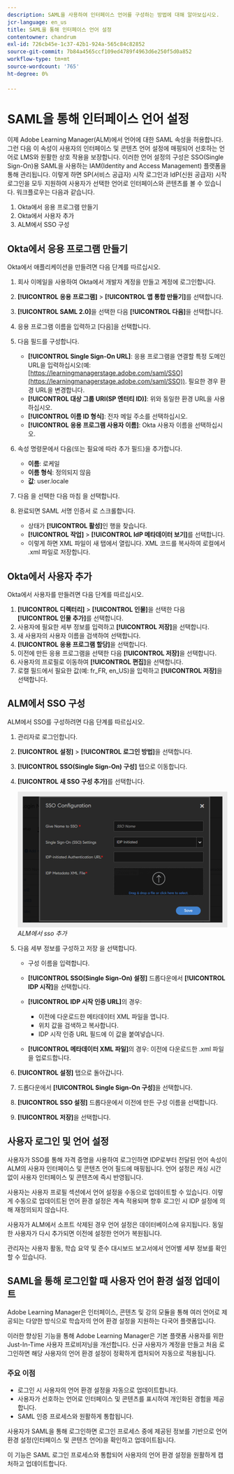 ```yaml
---
description: SAML을 사용하여 인터페이스 언어를 구성하는 방법에 대해 알아보십시오.
jcr-language: en_us
title: SAML을 통해 인터페이스 언어 설정
contentowner: chandrum
exl-id: 726cb45e-1c37-42b1-924a-565c84c82852
source-git-commit: 7b84a4565ccf109ed4789f4963d6e250f5d0a852
workflow-type: tm+mt
source-wordcount: '765'
ht-degree: 0%

---
```


# SAML을 통해 인터페이스 언어 설정

이제 Adobe Learning Manager(ALM)에서 언어에 대한 SAML 속성을 허용합니다. 그런 다음 이 속성이 사용자의 인터페이스 및 콘텐츠 언어 설정에 매핑되어 선호하는 언어로 LMS와 원활한 상호 작용을 보장합니다. 이러한 언어 설정의 구성은 SSO(Single Sign-On)용 SAML을 사용하는 IAM(Identity and Access Management) 플랫폼을 통해 관리됩니다. 이렇게 하면 SP(서비스 공급자) 시작 로그인과 IdP(신원 공급자) 시작 로그인을 모두 지원하여 사용자가 선택한 언어로 인터페이스와 콘텐츠를 볼 수 있습니다. 워크플로우는 다음과 같습니다.

1. Okta에서 응용 프로그램 만들기
2. Okta에서 사용자 추가
3. ALM에서 SSO 구성

## Okta에서 응용 프로그램 만들기

Okta에서 애플리케이션을 만들려면 다음 단계를 따르십시오.

1. 회사 이메일을 사용하여 Okta에서 개발자 계정을 만들고 계정에 로그인합니다.
2. **[!UICONTROL 응용 프로그램]** > **[!UICONTROL 앱 통합 만들기]**&#x200B;를 선택합니다.
3. **[!UICONTROL SAML 2.0]**&#x200B;을 선택한 다음 **[!UICONTROL 다음]**&#x200B;을 선택합니다.
4. 응용 프로그램 이름을 입력하고 [다음]을 선택합니다.
5. 다음 필드를 구성합니다.

   * **[!UICONTROL Single Sign-On URL]**: 응용 프로그램을 연결할 특정 도메인 URL을 입력하십시오(예: [https://learningmanagerstage.adobe.com/saml/SSO](https://learningmanagerstage.adobe.com/saml/SSO)). 필요한 경우 환경 URL을 변경합니다.
   * **[!UICONTROL 대상 그룹 URI(SP 엔터티 ID)]**: 위와 동일한 환경 URL을 사용하십시오.
   * **[!UICONTROL 이름 ID 형식]**: 전자 메일 주소를 선택하십시오.
   * **[!UICONTROL 응용 프로그램 사용자 이름]**: Okta 사용자 이름을 선택하십시오.

6. 속성 명령문에서 다음(또는 필요에 따라 추가 필드)을 추가합니다.
   * **이름**: 로케일
   * **이름 형식**: 정의되지 않음
   * **값**: user.locale

7. 다음 을 선택한 다음 마침 을 선택합니다.
8. 완료되면 SAML 서명 인증서 로 스크롤합니다.

   * 상태가 **[!UICONTROL 활성]**&#x200B;인 행을 찾습니다.
   * **[!UICONTROL 작업]** > **[!UICONTROL IdP 메타데이터 보기]**&#x200B;를 선택합니다.
   * 이렇게 하면 XML 파일이 새 탭에서 열립니다. XML 코드를 복사하여 로컬에서 .xml 파일로 저장합니다.

## Okta에서 사용자 추가

Okta에서 사용자를 만들려면 다음 단계를 따르십시오.

1. **[!UICONTROL 디렉터리]** > **[!UICONTROL 인물]**&#x200B;을 선택한 다음 **[!UICONTROL 인물 추가]**&#x200B;를 선택합니다.
2. 사용자에 필요한 세부 정보를 입력하고 **[!UICONTROL 저장]**&#x200B;을 선택합니다.
3. 새 사용자의 사용자 이름을 검색하여 선택합니다.
4. **[!UICONTROL 응용 프로그램 할당]**&#x200B;을 선택합니다.
5. 이전에 만든 응용 프로그램을 선택한 다음 **[!UICONTROL 저장]**&#x200B;을 선택합니다.
6. 사용자의 프로필로 이동하여 **[!UICONTROL 편집]**&#x200B;을 선택합니다.
7. 로캘 필드에서 필요한 값(예: fr_FR, en_US)을 입력하고 **[!UICONTROL 저장]**&#x200B;을 선택합니다.

## ALM에서 SSO 구성

ALM에서 SSO를 구성하려면 다음 단계를 따르십시오.

1. 관리자로 로그인합니다.
2. **[!UICONTROL 설정]** > **[!UICONTROL 로그인 방법]**&#x200B;을 선택합니다.
3. **[!UICONTROL SSO(Single Sign-On) 구성]** 탭으로 이동합니다.
4. **[!UICONTROL 새 SSO 구성 추가]**&#x200B;를 선택합니다.

   ![](assets/sso-add.PNG)
   _ALM에서 sso 추가_

5. 다음 세부 정보를 구성하고 저장 을 선택합니다.
   * 구성 이름을 입력합니다.
   * **[!UICONTROL SSO(Single Sign-On) 설정]** 드롭다운에서 **[!UICONTROL IDP 시작]**&#x200B;을 선택합니다.
   * **[!UICONTROL IDP 시작 인증 URL]**&#x200B;의 경우:

      * 이전에 다운로드한 메타데이터 XML 파일을 엽니다.
      * 위치 값을 검색하고 복사합니다.
      * IDP 시작 인증 URL 필드에 이 값을 붙여넣습니다.

   * **[!UICONTROL 메타데이터 XML 파일]**&#x200B;의 경우: 이전에 다운로드한 .xml 파일을 업로드합니다.

6. **[!UICONTROL 설정]** 탭으로 돌아갑니다.
7. 드롭다운에서 **[!UICONTROL Single Sign-On 구성]**&#x200B;을 선택합니다.
8. **[!UICONTROL SSO 설정]** 드롭다운에서 이전에 만든 구성 이름을 선택합니다.
9. **[!UICONTROL 저장]**&#x200B;을 선택합니다.

## 사용자 로그인 및 언어 설정

사용자가 SSO를 통해 자격 증명을 사용하여 로그인하면 IDP로부터 전달된 언어 속성이 ALM의 사용자 인터페이스 및 콘텐츠 언어 필드에 매핑됩니다. 언어 설정은 캐싱 시간 없이 사용자 인터페이스 및 콘텐츠에 즉시 반영됩니다.

사용자는 사용자 프로필 섹션에서 언어 설정을 수동으로 업데이트할 수 있습니다. 이렇게 수동으로 업데이트된 언어 환경 설정은 계속 적용되며 향후 로그인 시 IDP 설정에 의해 재정의되지 않습니다.

사용자가 ALM에서 소프트 삭제된 경우 언어 설정은 데이터베이스에 유지됩니다. 동일한 사용자가 다시 추가되면 이전에 설정한 언어가 복원됩니다.

관리자는 사용자 활동, 학습 요약 및 준수 대시보드 보고서에서 언어별 세부 정보를 확인할 수 있습니다.

## SAML을 통해 로그인할 때 사용자 언어 환경 설정 업데이트

Adobe Learning Manager은 인터페이스, 콘텐츠 및 강의 모듈을 통해 여러 언어로 제공되는 다양한 방식으로 학습자의 언어 환경 설정을 지원하는 다국어 플랫폼입니다.

이러한 향상된 기능을 통해 Adobe Learning Manager은 기본 플랫폼 사용자를 위한 Just-In-Time 사용자 프로비저닝을 개선합니다. 신규 사용자가 계정을 만들고 처음 로그인하면 해당 사용자의 언어 환경 설정이 정확하게 캡처되어 자동으로 적용됩니다.

### 주요 이점

* 로그인 시 사용자의 언어 환경 설정을 자동으로 업데이트합니다.
* 사용자가 선호하는 언어로 인터페이스 및 콘텐츠를 표시하여 개인화된 경험을 제공합니다.
* SAML 인증 프로세스와 원활하게 통합됩니다.

사용자가 SAML을 통해 로그인하면 로그인 프로세스 중에 제공된 정보를 기반으로 언어 환경 설정(인터페이스 및 콘텐츠 언어)을 확인하고 업데이트됩니다.

이 기능은 SAML 로그인 프로세스와 통합되어 사용자의 언어 환경 설정을 원활하게 캡처하고 업데이트합니다.
